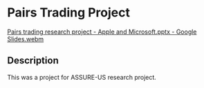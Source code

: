 # Pairs Trading Project

[Pairs trading research project - Apple and Microsoft.pptx - Google Slides.webm](https://github.com/user-attachments/assets/7664959c-5c43-4221-8e5f-460aee8b64e5)

## Description

This was a project for ASSURE-US research project. 

